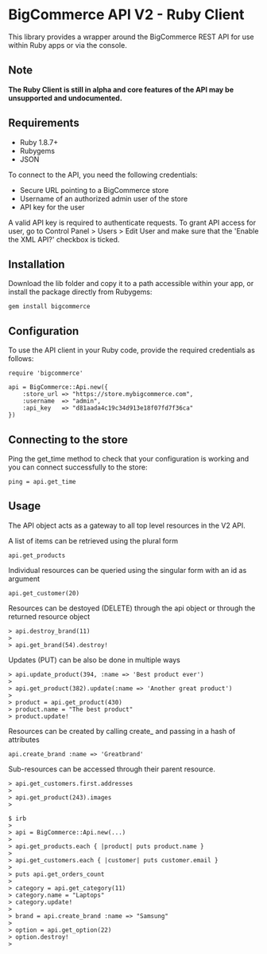 BigCommerce API V2 - Ruby Client
================================

This library provides a wrapper around the BigCommerce REST API for use within
Ruby apps or via the console.

Note
----

**The Ruby Client is still in alpha and core features of the API may be
unsupported and undocumented.**

Requirements
------------

- Ruby 1.8.7+
- Rubygems
- JSON

To connect to the API, you need the following credentials:

- Secure URL pointing to a BigCommerce store
- Username of an authorized admin user of the store
- API key for the user

A valid API key is required to authenticate requests. To grant API access for
user, go to Control Panel > Users > Edit User and make sure that the
'Enable the XML API?' checkbox is ticked.

Installation
------------

Download the lib folder and copy it to a path accessible within your app, or
install the package directly from Rubygems:

```
gem install bigcommerce
```

Configuration
-------------

To use the API client in your Ruby code, provide the required credentials as
follows:

```
require 'bigcommerce'

api = BigCommerce::Api.new({
	:store_url => "https://store.mybigcommerce.com",
	:username  => "admin",
	:api_key   => "d81aada4c19c34d913e18f07fd7f36ca"
})
```

Connecting to the store
-----------------------

Ping the get_time method to check that your configuration is working and you
can connect successfully to the store:

```
ping = api.get_time
```

Usage
-----

The API object acts as a gateway to all top level resources in the V2 API.

A list of items can be retrieved using the plural form
```
api.get_products
```
Individual resources can be queried using the singular form with an id as argument
```
api.get_customer(20)
```
Resources can be destoyed (DELETE) through the api object or through the returned resource object
```
> api.destroy_brand(11)
>
> api.get_brand(54).destroy!
```
Updates (PUT) can be also be done in multiple ways
```
> api.update_product(394, :name => 'Best product ever')
>
> api.get_product(382).update(:name => 'Another great product')
>
> product = api.get_product(430)
> product.name = "The best product"
> product.update!
```
Resources can be created by calling create_<resource> and passing in a hash of attributes
```
api.create_brand :name => 'Greatbrand'
```
Sub-resources can be accessed through their parent resource.

```
> api.get_customers.first.addresses
>
> api.get_product(243).images
>
```

```
$ irb
>
> api = BigCommerce::Api.new(...)
>
> api.get_products.each { |product| puts product.name }
>
> api.get_customers.each { |customer| puts customer.email }
>
> puts api.get_orders_count
>
> category = api.get_category(11)
> category.name = "Laptops"
> category.update!
>
> brand = api.create_brand :name => "Samsung"
>
> option = api.get_option(22)
> option.destroy!
>
```
